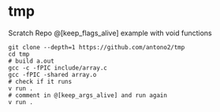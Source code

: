 # tmp
Scratch Repo
@[keep_flags_alive] example with void functions

```
git clone --depth=1 https://github.com/antono2/tmp
cd tmp
# build a.out
gcc -c -fPIC include/array.c
gcc -fPIC -shared array.o
# check if it runs
v run .
# comment in @[keep_args_alive] and run again
v run .

```
